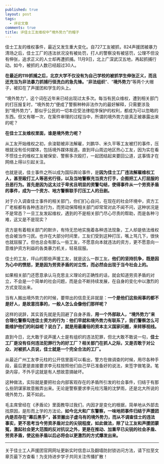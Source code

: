 ```yaml
---
published: true
layout: post
tags: 
  - 评论文章
comments: true
title: 评佳士工友维权中“境外势力”的帽子
---
```



佳士工友的维权事件，最近又发生重大变化。自727工友被抓，824声援团被暴力清场之后，佳士工厂的违法状况没有被处罚，打人的警察没有被惩罚，公理不但没有伸张，追求正义的人士却再遭抓捕。11月9日，北上广深武汉五地，再起抓捕行动。如今，被抓的人数已经超过30人。

**在最近的119抓捕之后，北京大学不仅没有为自己学校的被抓学生伸张正义，而且还充当为非法暴力抓捕行径洗白的急先锋。**“**非法组织**”、“**境外势力**”等两个大帽子，被扣在了声援团和学生的头上。

“境外势力”，这个词在近年来已经出现过太多次。每当有民众维权，遭到相关部门的打压报复时，“境外势力”便成了警察种种非法作为的最好解释，只需要涉及到“境外势力”，那似乎公民的一切本应受法律程序保护的权利，都成为可以忽略的东西。但又有哪一次，在案件审理的过程当中，所谓的境外势力是真正被暴露出来的呢？

**在佳士工友维权里面，谁是境外势力呢？**

从工友开始维权之初，余浚聪被非法解雇，刘鹏华、米久平等工友被打的事件，压根就没有任何媒体，包括境外媒体报道。直到坪山周边地区热心工友，因为实在看不惯佳士的维权工友被保安、警察多次殴打，一起团结起来要回公道，这事情才在网络上得以引起关注。

也就是说，佳士事件之所以成为国际舆论事件，是**因为佳士工厂违法解雇维权工人，甚至殴打工人等恶劣行径，以及当地警察充当资方打手，企图把工人打屈服的丑恶行为。首先是因为这太过于卑劣且明显的资警勾结，使得事件从一个劳资矛盾的事件，成为一个资方、地方警察联手打压工人的丑剧。**

对于介入调查佳士事件的相关部门，你们扪心自问，在现在的社会环境中，资方工厂老板都有各种违法行为，而劳动保障相关部门却常常对此不闻不问，这种状况是不是常态？一旦工友发起维权，遇到的不是相关部门尽心尽责的帮助，而是各种刁难，这又是不是现实？

资方是有着相关部门的默许，有恃无恐地实施着各种违法现象，工人却是依法维权也会被当作刁民。也许在大部分时间里，工友们受到这种打压，嘴上骂几下，很快也就屈服了。但也总会有那么一些工友，不愿意向本就违法的资方，更不愿意向一意维护资方利益的各类暴力机关，轻易屈服。

佳士的工友，坪山的那些声援工友，就是这么一群工友。**他们的坚持抗争，既是因为心中的愤怒，更是因为劳资矛盾的对立性，而必然会出现于当今社会上的。**

如果相关部门还愿意承认马克思主义理论的正确性的话，就会知道劳资矛盾的对立，不会是一个简单的社会问题，而是会不断持续发展，在自身的变化中以激烈的方式变现出来。

当有人搬出境外势力的时候，要带出的信息无非就是：**一个是他们这些闹事的都不是好人，是故意找事的，一般人怎么会像他们那样呢？**

这样的说辞，其实首先就是先回避了自身矛盾，**用一个外部敌人，“境外势力”来合理化警察勾连佳士资方的行为：他们早就和境外势力有联系了，我们警察怎么可能维护他们的利益呢？说白了，就是用最庸俗的资本主义国家问题，来转移视线。**

直到今日，北大敢于说声援人士是有组织的违法犯罪，但北大敢不敢说一句，**佳士工厂是没有任何违法犯罪行为的好工厂？相关部门在抓人之际，又是否敢于对公众、对被抓人员说，佳士就是一个完全合法的工厂。**

从最近广州工友李元柱的公开信里面可以看出，警方在做调查的时候，用尽各种手段，最后更是直接要求李元柱按照他们自己早已准备好的说法，来签字做笔录。笔录内容，不外乎这就是有人想故意搞破坏。

这种做法，实际就是要把社会内部客观存在的矛盾所引发的社会事件，归结于有那么些阴谋家故意搬弄出来。无论是警察要求李元柱污蔑的沈梦雨，还是北大所说的境外势力，莫不如此。

毛主席曾经在《矛盾论》里面教导过我们，内因才是变化的根据，简单地从外部去找原因，是形而上学的方法论。**如今北大和广东警察，一味地把事件归结于声援团内是否存在“幕后黑手”，甚至搬出子虚乌有的境外势力，而从不调查佳士的违法事实，更不思考当今劳资矛盾对立的尖锐程度，如此做法，除了让工友和声援团蒙冤，激起社会更大范围的反对抗议之外，更是在推动、加重早已尖锐的社会矛盾、劳资矛盾，使这些矛盾以后必将会以更激烈的方式爆发出来。**

---
关于佳士工人声援团官网网址更新实时信息以及翻墙防封锁访问方法，请下拉至文章页最下方查看！为支持进步学子共同关注传播扩散！


